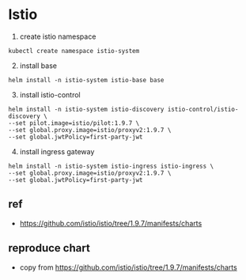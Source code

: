 # Istio

1. create istio namespace
```
kubectl create namespace istio-system
```

2. install base
```
helm install -n istio-system istio-base base
```

3. install istio-control
```
helm install -n istio-system istio-discovery istio-control/istio-discovery \
--set pilot.image=istio/pilot:1.9.7 \
--set global.proxy.image=istio/proxyv2:1.9.7 \
--set global.jwtPolicy=first-party-jwt
```

4. install ingress gateway
```
helm install -n istio-system istio-ingress istio-ingress \
--set global.proxy.image=istio/proxyv2:1.9.7 \
--set global.jwtPolicy=first-party-jwt
```

## ref
- https://github.com/istio/istio/tree/1.9.7/manifests/charts

## reproduce chart
- copy from https://github.com/istio/istio/tree/1.9.7/manifests/charts
